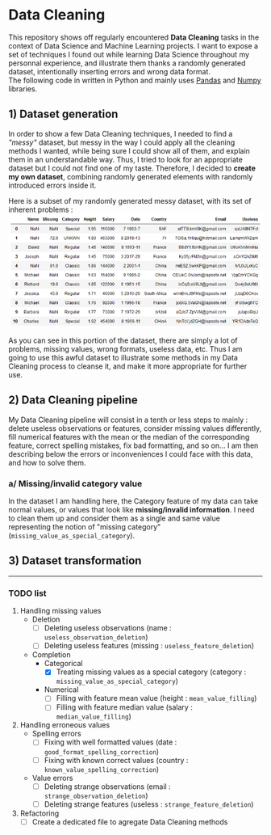 # Data Cleaning

This repository shows off regularly encountered **Data Cleaning** tasks in the context of Data Science and Machine Learning projects. I want to expose a set of techniques I found out while learning Data Science throughout my personnal experience, and illustrate them thanks a randomly generated dataset, intentionally inserting errors and wrong data format.  
The following code in written in Python and mainly uses [Pandas](https://pandas.pydata.org/) and [Numpy](http://www.numpy.org/) libraries.

## 1) Dataset generation

In order to show a few Data Cleaning techniques, I needed to find a *"messy"* dataset, but messy in the way I could apply all the cleaning methods I wanted, while being sure I could show all of them, and explain them in an understandable way. Thus, I tried to look for an appropriate dataset but I could not find one of my taste. Therefore, I decided to **create my own dataset**, combining randomly generated elements with randomly introduced errors inside it.

Here is a subset of my randomly generated messy dataset, with its set of inherent problems :
![Initial messy dataset](images/initial_messy_dataset.png)

As you can see in this portion of the dataset, there are simply a lot of problems, missing values, wrong formats, useless data, etc. Thus I am going to use this awful dataset to illustrate some methods in my Data Cleaning process to cleanse it, and make it more appropriate for further use.

## 2) Data Cleaning pipeline

My Data Cleaning pipeline will consist in a tenth or less steps to mainly : delete useless observations or features, consider missing values differently, fill numerical features with the mean or the median of the corresponding feature, correct spelling mistakes, fix bad formatting, and so on... I am then describing below the errors or inconveniences I could face with this data, and how to solve them.

### a/ Missing/invalid category value

In the dataset I am handling here, the Category feature of my data can take normal values, or values that look like **missing/invalid information**. I need to clean them up and consider them as a single and same value representing the notion of "missing category" (`missing_value_as_special_category`).

## 3) Dataset transformation

---

### TODO list

1. Handling missing values  
   - Deletion
     - [ ] Deleting useless observations (name : `useless_observation_deletion`)
     - [ ] Deleting useless features (missing : `useless_feature_deletion`)
   - Completion
     - Categorical
       - [x] Treating missing values as a special category (category : `missing_value_as_special_category`)
     - Numerical
       - [ ] Filling with feature mean value (height : `mean_value_filling`)
       - [ ] Filling with feature median value (salary : `median_value_filling`)
2. Handling erroneous values
   - Spelling errors
     - [ ] Fixing with well formatted values (date : `good_format_spelling_correction`)
     - [ ] Fixing with known correct values (country : `known_value_spelling_correction`)
   - Value errors
     - [ ] Deleting strange observations (email : `strange_observation_deletion`)
     - [ ] Deleting strange features (useless : `strange_feature_deletion`)
3. Refactoring
   - [ ] Create a dedicated file to agregate Data Cleaning methods
